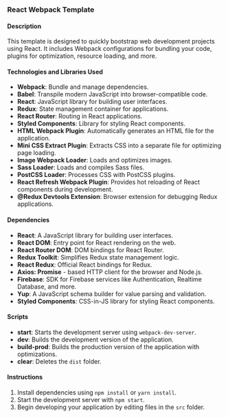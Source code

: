 ### React Webpack Template

#### Description

This template is designed to quickly bootstrap web development projects using React. It includes Webpack configurations for bundling your code, plugins for optimization, resource loading, and more.

#### Technologies and Libraries Used

- **Webpack**: Bundle and manage dependencies.
- **Babel**: Transpile modern JavaScript into browser-compatible code.
- **React**: JavaScript library for building user interfaces.
- **Redux**: State management container for applications.
- **React Router**: Routing in React applications.
- **Styled Components**: Library for styling React components.
- **HTML Webpack Plugin**: Automatically generates an HTML file for the application.
- **Mini CSS Extract Plugin**: Extracts CSS into a separate file for optimizing page loading.
- **Image Webpack Loader**: Loads and optimizes images.
- **Sass Loader**: Loads and compiles Sass files.
- **PostCSS Loader**: Processes CSS with PostCSS plugins.
- **React Refresh Webpack Plugin**: Provides hot reloading of React components during development.
- **@Redux Devtools Extension**: Browser extension for debugging Redux applications.

#### Dependencies

- **React**: A JavaScript library for building user interfaces.
- **React DOM**: Entry point for React rendering on the web.
- **React Router DOM**: DOM bindings for React Router.
- **Redux Toolkit**: Simplifies Redux state management logic.
- **React Redux**: Official React bindings for Redux.
- **Axios: Promise** - based HTTP client for the browser and Node.js.
- **Firebase**: SDK for Firebase services like Authentication, Realtime Database, and more.
- **Yup**: A JavaScript schema builder for value parsing and validation.
- **Styled Components**: CSS-in-JS library for styling React components.

#### Scripts

- **start**: Starts the development server using `webpack-dev-server`.
- **dev**: Builds the development version of the application.
- **build-prod**: Builds the production version of the application with optimizations.
- **clear**: Deletes the `dist` folder.

#### Instructions

1. Install dependencies using `npm install` or `yarn install`.
2. Start the development server with `npm start`.
3. Begin developing your application by editing files in the `src` folder.
